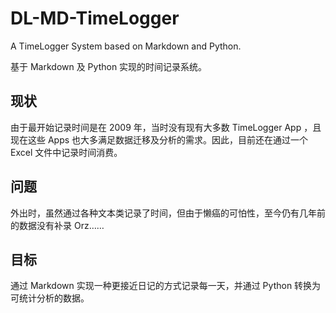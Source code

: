 # DL-MD-TimeLogger
A TimeLogger System based on Markdown and Python.

基于 Markdown 及 Python 实现的时间记录系统。

## 现状

由于最开始记录时间是在 2009 年，当时没有现有大多数 TimeLogger App ，且现在这些 Apps 也大多满足数据迁移及分析的需求。因此，目前还在通过一个 Excel 文件中记录时间消费。

## 问题

外出时，虽然通过各种文本类记录了时间，但由于懒癌的可怕性，至今仍有几年前的数据没有补录 Orz……

## 目标

通过 Markdown 实现一种更接近日记的方式记录每一天，并通过 Python 转换为可统计分析的数据。